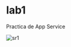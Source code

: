 # lab1
Practica de App Service 

![sr1](https://user-images.githubusercontent.com/9124597/125012049-23953d80-e02f-11eb-9bed-4bf7581bf93d.png)
